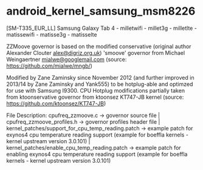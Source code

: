 # android_kernel_samsung_msm8226
[SM-T335_EUR_LL] Samsung Galaxy Tab 4 - milletwifi - millet3g - milletlte - matissewifi - matisse3g - matisselte

ZZMoove governor is based on the modified conservative (original author Alexander Clouter <alex@digriz.org.uk>)
'smoove' governor from Michael Weingaertner <mialwe@googlemail.com>
(source: https://github.com/mialwe/mngb/)

Modified by Zane Zaminsky since November 2012 (and further improved in 2013/14 by Zane Zaminsky and Yank555)
to be hotplug-able and optimzed for use with Samsung I9300. CPU Hotplug modifications partially taken from
ktoonservative governor from ktoonsez KT747-JB kernel (source: https://github.com/ktoonsez/KT747-JB)

File Description:
cpufreq_zzmoove.c -> governor source file |
cpufreq_zzmoove_profiles.h -> governor profiles header file |
kernel_patches/support_for_cpu_temp_reading.patch -> example patch for exynos4 cpu temperature reading support
(example for boeffla kernels - kernel upstream version 3.0.101) |
kernel_patches/enable_cpu_temp_reading.patch -> example patch for enabling exynos4 cpu temperature reading support
(example for boeffla kernels - kernel upstream version 3.0.101)